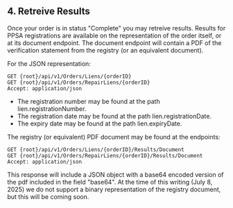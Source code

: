 ## 4. Retreive Results

Once your order is in status "Complete" you may retreive results. Results for PPSA registrations are available on the representation of the order itself, or at its document endpoint. The document endpoint will contain a PDF of the verification statement from the registry (or an equivalent document).

For the JSON representation:

```
GET {root}/api/v1/Orders/Liens/{orderID}
GET {root}/api/v1/Orders/RepairLiens/{orderID}
Accept: application/json
```

- The registration number may be found at the path lien.registrationNumber.
- The registration date may be found at the path lien.registrationDate.
- The expiry date may be found at the path lien.expiryDate.

The registry (or equivalent) PDF document may be found at the endpoints:

```
GET {root}/api/v1/Orders/Liens/{orderID}/Results/Document
GET {root}/api/v1/Orders/RepairLiens/{orderID}/Results/Document
Accept: application/json
```

This response will include a JSON object with a base64 encoded version of the pdf included in the field "base64". At the time of this writing (July 8, 2025) we do not support a binary representation of the registry document, but this will be coming soon.
